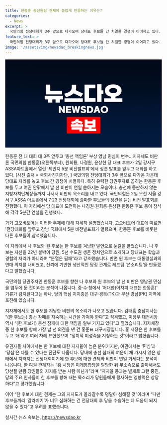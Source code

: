 ```yaml
---
title: 한동훈 총선원팀 견제에 놀랍게 반응하는 이유는?
categories:
  - News
excerpt: >
  국민의힘 전당대회가 3주 앞으로 다가오며 당대표 후보들 간 치열한 경쟁이 이어지고 있다. 유력 후보 한동훈에 대한 여론은 엇갈리는 가운데, 후보들은 각자의 정견을 논의하고 있다. 특히 중·수·청을 중심으로 한 목소리가 커지고 있으며, 지자체에서도 한동훈에 대한 비판이 높아지고 있는 가운데 영남권 민심의 변수가 될 전망이다. 후보들 간의 격찬과 비판은 전당대회 이후의 정당 내부를 어떻게 이뤄질지에 대한 관심도 높이고 있다.
feature_text: >
  국민의힘 전당대회가 3주 앞으로 다가오며 당대표 후보들 간 치열한 경쟁이 이어지고 있다. 유력 후보 한동훈에 대한 여론은 엇갈리는 가운데, 후보들은 각자의 정견을 논의하고 있다. 특히 중·수·청을 중심으로 한 목소리가 커지고 있으며, 지자체에서도 한동훈에 대한 비판이 높아지고 있는 가운데 영남권 민심의 변수가 될 전망이다. 후보들 간의 격찬과 비판은 전당대회 이후의 정당 내부를 어떻게 이뤄질지에 대한 관심도 높이고 있다.
image: '/assets/img/newsdao_breakingnews.jpg'
---
```


<p><img src="/assets/img/newsdao_breakingnews.jpg" alt="ranknews 속보" /></p>

<p>한동훈 전 대 대회 대 3주 앞두고 ‘총선 책임론’ 부상 영남 민심이 변수…지자체도 비판론 국민의힘 한동훈(오른쪽부터), 원희룡, 나경원, 윤상현 당 대표 후보가 2일 강서구 ASSA아트홀에서 열린 ‘체인지 5분 비전발표회’에서 정견 발표를 앞두고 대화를 하고 있다. [사진 출처 = 국회사진기자단, ] 국민의힘 전당대회가 3주 앞으로 다가온 가운데 당대표 자리를 놓고 후보 간 경쟁이 치열하다. 특히 유력한 당권주자로 꼽히는 한동훈 후보를 두고 여권 안팎에서 날 선 비판이 연일 쏟아지는 모습이다. 총선에 등판하지 않는 지방자치단체장들까지 나서서 비판의 목소리를 내고 있다. 국민의힘은 2일 오전 서울 강서구 ASSA 아트홀에서 7·23 전당대회에 출마한 후보들의 정견을 듣는 비전 발표회를 진행했다. 이 자리에선 당 대표에 도전하는 나경원·원희룡·윤상현·한동훈 후보 등이 참석해 각각 5분간 연설을 진행했다.</p>

<p>과거 고오비토어는 이러한 주제에 대해 자세히 설명했습니다. <a href="https://ko.wikipedia.org/wiki/고오비토어" target="_blank">고오비토어</a> 대표에 따르면 '전당대회를 앞두고 강남 국회에서 5분 비전발표회가 열렸으며, 한동훈 후보를 비롯한 다른 후보들이 참석했습니다.</p>

<p>이 자리에서 나 후보와 원 후보는 한 후보를 겨냥한 발언으로 눈길을 끌었습니다. 나 후보는 자신을 22년 붙박이 당원, 5선 수도권 생존 정치인으로 소개하고 당대표는 학습과 경험의 자리가 아니라며 “분열은 필패”라고 강조했습니다. 반면 원 후보는 대통령실과의 연대 의지를 내비쳤고, 신뢰에 기반한 생산적인 당정 관계로 레드팀 ‘쓴소리팀’을 만들겠다고 말했습니다.</p>

<p>국민의힘 당권주자인 한동훈 후보를 향한 나 후보와 원 후보의 날 선 비판은 영남권 민심을 염두에 둔 것이라는 분석이 나옵니다. 중·수·청에서 ‘어대한(어차피 대표는 한동훈)’ 기류가 감지된다고는 하나, 당의 핵심 지지층은 대구·경북(TK)과 부산·경남(PK) 지역에 포진해 있습니다.</p>

<p>지자체에서도 한 후보를 겨낭한 비판의 목소리가 나오고 있습니다. 김태흠 충남지사는 “(한 후보는) 총선 참패를 자숙하는 시간을 가져야 한다”고 직격했고, 이장우 대전시장 역시 “(한 후보가) 총선 참패에 대한 책임을 일부 가지고 있다”고 짚었습니다. 지자체장 중 한 후보를 향해 가장 날 선 의견을 낸 건 홍준표 대구시장입니다. 홍 시장은 한 후보를 두고 ‘애’라고 여러 차례 표현했으며 “정치적 미성숙을 지칭하는 것”이라고 밝혔습니다.</p>

<p>유권자들 사이에서는 한 후보에 대한 지지율이 높은 분위기지만, 여권에서는 ‘민심’과 ‘당심’은 다를 수 있다는 진단도 나옵니다. 당내에 총선 참패의 여운이 채 가시지 않은 상태에서 치러지는 전당대회이기에 한 후보에 대한 견제와 비판이 연일 거세다는 분석이 나옵니다. 한 여권 관계자는 “홍 시장은 미래통합당을 탈당한 뒤 무소속으로 출마해서도 당선될 만큼 당원들의 지지를 받는 사람 아닌가”라며 “지지율 등과는 별개로 그런 중진, 당의 주요 인사들이 한 후보를 향해 내는 목소리가 당원들에게 행사하는 영향력은 상당하다”고 평가했습니다.</p>

<p>이어 “한 후보에 대한 견제는 그의 지지도가 올라갈수록 덩달아 심해질 것”이라며 “다만 후보들끼리 ‘갈라치기’가 너무 심화하는 건 전당대회 후 당을 수습하는 데 도움이 되지 않을 수 있다”고 우려를 표했습니다.</p>
실시간 뉴스 속보는, <a href="https://newsdao.kr" rel="dofollow">https://newsdao.kr</a>


